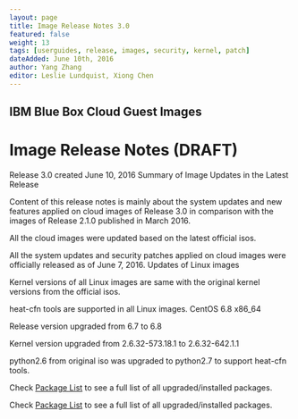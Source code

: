 ```yaml
---
layout: page
title: Image Release Notes 3.0
featured: false
weight: 13
tags: [userguides, release, images, security, kernel, patch]
dateAdded: June 10th, 2016
author: Yang Zhang
editor: Leslie Lundquist, Xiong Chen
---
```


## IBM Blue Box Cloud Guest Images

# Image Release Notes (DRAFT)

Release 3.0 created June 10, 2016
Summary of Image Updates in the Latest Release

Content of this release notes is mainly about the system updates and new features applied on cloud images of Release 3.0 in comparison with the images of Release 2.1.0 published in March 2016.

All the cloud images were updated based on the latest official isos.

All the system updates and security patches applied on cloud images were officially released as of June 7, 2016.
Updates of Linux images

Kernel versions of all Linux images are same with the original kernel versions from the official isos.

heat-cfn tools are supported in all Linux images.
CentOS 6.8 x86_64

Release version upgraded from 6.7 to 6.8

Kernel version upgraded from 2.6.32-573.18.1 to 2.6.32-642.1.1

python2.6 from original iso was upgraded to python2.7 to support heat-cfn tools.

Check <a href="/3.0_image_patch_list/centos-6.8.txt">Package List</a> to see a full list of all upgraded/installed packages.

Check [Package List](http://localhost:4000/help-documentation/gettingstarted/userguides/3.0_image_patch_list/centos-7.2/) to see a full list of all upgraded/installed packages.